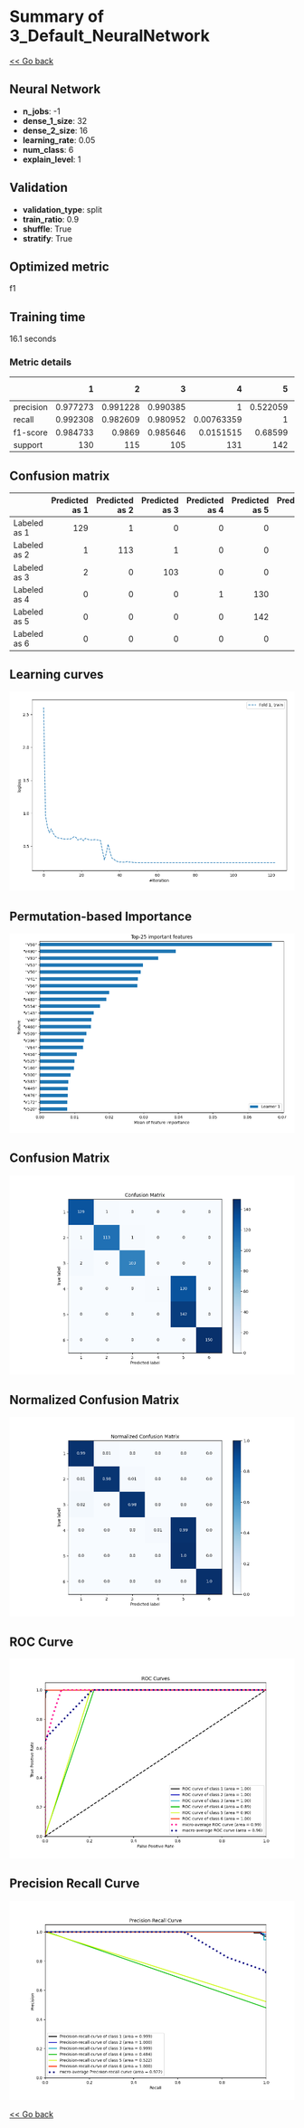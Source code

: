 # Summary of 3_Default_NeuralNetwork

[<< Go back](../README.md)


## Neural Network
- **n_jobs**: -1
- **dense_1_size**: 32
- **dense_2_size**: 16
- **learning_rate**: 0.05
- **num_class**: 6
- **explain_level**: 1

## Validation
 - **validation_type**: split
 - **train_ratio**: 0.9
 - **shuffle**: True
 - **stratify**: True

## Optimized metric
f1

## Training time

16.1 seconds

### Metric details
|           |          1 |          2 |          3 |            4 |          5 |   6 |   accuracy |   macro avg |   weighted avg |   logloss |
|:----------|-----------:|-----------:|-----------:|-------------:|-----------:|----:|-----------:|------------:|---------------:|----------:|
| precision |   0.977273 |   0.991228 |   0.990385 |   1          |   0.522059 |   1 |   0.825356 |    0.913491 |       0.905769 |  0.270553 |
| recall    |   0.992308 |   0.982609 |   0.980952 |   0.00763359 |   1        |   1 |   0.825356 |    0.82725  |       0.825356 |  0.270553 |
| f1-score  |   0.984733 |   0.9869   |   0.985646 |   0.0151515  |   0.68599  |   1 |   0.825356 |    0.776403 |       0.768948 |  0.270553 |
| support   | 130        | 115        | 105        | 131          | 142        | 150 |   0.825356 |  773        |     773        |  0.270553 |


## Confusion matrix
|              |   Predicted as 1 |   Predicted as 2 |   Predicted as 3 |   Predicted as 4 |   Predicted as 5 |   Predicted as 6 |
|:-------------|-----------------:|-----------------:|-----------------:|-----------------:|-----------------:|-----------------:|
| Labeled as 1 |              129 |                1 |                0 |                0 |                0 |                0 |
| Labeled as 2 |                1 |              113 |                1 |                0 |                0 |                0 |
| Labeled as 3 |                2 |                0 |              103 |                0 |                0 |                0 |
| Labeled as 4 |                0 |                0 |                0 |                1 |              130 |                0 |
| Labeled as 5 |                0 |                0 |                0 |                0 |              142 |                0 |
| Labeled as 6 |                0 |                0 |                0 |                0 |                0 |              150 |

## Learning curves
![Learning curves](learning_curves.png)

## Permutation-based Importance
![Permutation-based Importance](permutation_importance.png)
## Confusion Matrix

![Confusion Matrix](confusion_matrix.png)


## Normalized Confusion Matrix

![Normalized Confusion Matrix](confusion_matrix_normalized.png)


## ROC Curve

![ROC Curve](roc_curve.png)


## Precision Recall Curve

![Precision Recall Curve](precision_recall_curve.png)



[<< Go back](../README.md)
